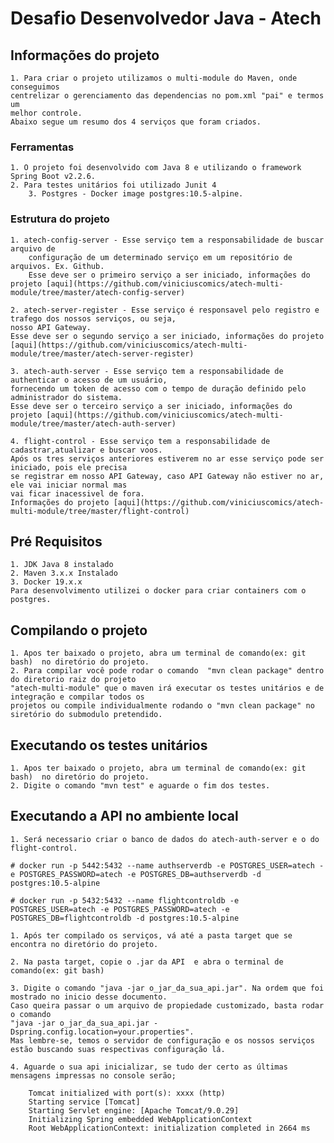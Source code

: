 # Desafio Desenvolvedor Java - Atech

## Informações do projeto
	1. Para criar o projeto utilizamos o multi-module do Maven, onde conseguimos 
  	centrelizar o gerenciamento das dependencias no pom.xml "pai" e termos um
  	melhor controle.
  	Abaixo segue um resumo dos 4 serviços que foram criados.

### Ferramentas
	1. O projeto foi desenvolvido com Java 8 e utilizando o framework Spring Boot v2.2.6.
	2. Para testes unitários foi utilizado Junit 4
        3. Postgres - Docker image postgres:10.5-alpine.
  
### Estrutura do projeto
  
  	1. atech-config-server - Esse serviço tem a responsabilidade de buscar arquivo de 
    	configuração de um determinado serviço em um repositório de arquivos. Ex. Github.
     	Esse deve ser o primeiro serviço a ser iniciado, informações do projeto [aqui](https://github.com/viniciuscomics/atech-multi-module/tree/master/atech-config-server)
       
  	2. atech-server-register - Esse serviço é responsavel pelo registro e trafego dos nossos serviços, ou seja,
	nosso API Gateway.
	Esse deve ser o segundo serviço a ser iniciado, informações do projeto [aqui](https://github.com/viniciuscomics/atech-multi-module/tree/master/atech-server-register)
	
	3. atech-auth-server - Esse serviço tem a responsabilidade de authenticar o acesso de um usuário,
	fornecendo um token de acesso com o tempo de duração definido pelo administrador do sistema.
	Esse deve ser o terceiro serviço a ser iniciado, informações do projeto [aqui](https://github.com/viniciuscomics/atech-multi-module/tree/master/atech-auth-server)
	
	4. flight-control - Esse serviço tem a responsabilidade de cadastrar,atualizar e buscar voos.
	Após os tres serviços anteriores estiverem no ar esse serviço pode ser iniciado, pois ele precisa 
	se registrar em nosso API Gateway, caso API Gateway não estiver no ar, ele vai iniciar normal mas 
	vai ficar inacessivel de fora.
	Informações do projeto [aqui](https://github.com/viniciuscomics/atech-multi-module/tree/master/flight-control)
	
## Pré Requisitos 
	1. JDK Java 8 instalado
	2. Maven 3.x.x Instalado
	3. Docker 19.x.x
	Para desenvolvimento utilizei o docker para criar containers com o postgres.	
		
## Compilando o projeto

	1. Apos ter baixado o projeto, abra um terminal de comando(ex: git bash)  no diretório do projeto.
	2. Para compilar você pode rodar o comando  "mvn clean package" dentro do diretorio raiz do projeto
	"atech-multi-module" que o maven irá executar os testes unitários e de integração e compilar todos os 
	projetos ou compile individualmente rodando o "mvn clean package" no siretório do submodulo pretendido.
	
## Executando os testes unitários
	1. Apos ter baixado o projeto, abra um terminal de comando(ex: git bash)  no diretório do projeto.
	2. Digite o comando "mvn test" e aguarde o fim dos testes.
		 
## Executando a API no ambiente local
	
	1. Será necessario criar o banco de dados do atech-auth-server e o do flight-control.
	
	# docker run -p 5442:5432 --name authserverdb -e POSTGRES_USER=atech -e POSTGRES_PASSWORD=atech -e POSTGRES_DB=authserverdb -d postgres:10.5-alpine
	
	# docker run -p 5432:5432 --name flightcontroldb -e POSTGRES_USER=atech -e POSTGRES_PASSWORD=atech -e POSTGRES_DB=flightcontroldb -d postgres:10.5-alpine	
	
	1. Após ter compilado os serviços, vá até a pasta target que se encontra no diretório do projeto.

	2. Na pasta target, copie o .jar da API  e abra o terminal de comando(ex: git bash)
	
	3. Digite o comando "java -jar o_jar_da_sua_api.jar". Na ordem que foi mostrado no inicio desse documento.
	Caso queira passar o um arquivo de propiedade customizado, basta rodar o comando 
	"java -jar o_jar_da_sua_api.jar -Dspring.config.location=your.properties".
	Mas lembre-se, temos o servidor de configuração e os nossos serviços estão buscando suas respectivas configuração lá.
	
	4. Aguarde o sua api inicializar, se tudo der certo as últimas mensagens impressas no console serão;
		
		Tomcat initialized with port(s): xxxx (http)
		Starting service [Tomcat]
		Starting Servlet engine: [Apache Tomcat/9.0.29]
		Initializing Spring embedded WebApplicationContext
		Root WebApplicationContext: initialization completed in 2664 ms	
